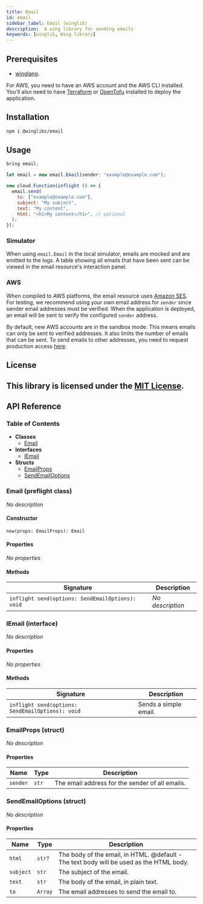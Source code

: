 ```yaml
---
title: Email
id: email
sidebar_label: Email (winglib)
description:  A wing library for sending emails
keywords: [winglib, Wing library]
---
```

## Prerequisites

* [winglang](https://winglang.io).

For AWS, you need to have an AWS account and the AWS CLI installed. You'll also need to have [Terraform](https://developer.hashicorp.com/terraform/install) or [OpenTofu](https://opentofu.org/docs/intro/install/) installed to deploy the application.

## Installation

```sh
npm i @winglibs/email
```

## Usage

```js
bring email;

let email = new email.Email(sender: "example@example.com");

new cloud.Function(inflight () => {
  email.send(
    to: ["example@example.com"],
    subject: "My subject",
    text: "My content",
    html: "<h1>My content</h1>", // optional
  );
});
```

### Simulator

When using `email.Email` in the local simulator, emails are mocked and are emitted to the logs.
A table showing all emails that have been sent can be viewed in the email resource's interaction panel.

### AWS

When compiled to AWS platforms, the email resource uses [Amazon SES](https://aws.amazon.com/ses/).
For testing, we recommend using your own email address for `sender` since sender email addresses must be verified.
When the application is deployed, an email will be sent to verify the configured `sender` address.

By default, new AWS accounts are in the sandbox mode. This means emails can only be sent to verified addresses. It also limits the number of emails that can be sent. To send emails to other addresses, you need to request production access [here](https://docs.aws.amazon.com/ses/latest/dg/request-production-access.html).

## License

This library is licensed under the [MIT License](./LICENSE).
---
## API Reference

### Table of Contents

- **Classes**
  - <a href="#@winglibs/email.Email">Email</a>
- **Interfaces**
  - <a href="#@winglibs/email.IEmail">IEmail</a>
- **Structs**
  - <a href="#@winglibs/email.EmailProps">EmailProps</a>
  - <a href="#@winglibs/email.SendEmailOptions">SendEmailOptions</a>

### Email (preflight class) <a class="wing-docs-anchor" id="@winglibs/email.Email"></a>

*No description*

#### Constructor

```
new(props: EmailProps): Email
```

#### Properties

*No properties*

#### Methods

| **Signature** | **Description** |
| --- | --- |
| <code>inflight send(options: SendEmailOptions): void</code> | *No description* |

### IEmail (interface) <a class="wing-docs-anchor" id="@winglibs/email.IEmail"></a>

*No description*

#### Properties

*No properties*

#### Methods

| **Signature** | **Description** |
| --- | --- |
| <code>inflight send(options: SendEmailOptions): void</code> | Sends a simple email. |

### EmailProps (struct) <a class="wing-docs-anchor" id="@winglibs/email.EmailProps"></a>

*No description*

#### Properties

| **Name** | **Type** | **Description** |
| --- | --- | --- |
| <code>sender</code> | <code>str</code> | The email address for the sender of all emails. |

### SendEmailOptions (struct) <a class="wing-docs-anchor" id="@winglibs/email.SendEmailOptions"></a>

*No description*

#### Properties

| **Name** | **Type** | **Description** |
| --- | --- | --- |
| <code>html</code> | <code>str?</code> | The body of the email, in HTML. @default - The text body will be used as the HTML body. |
| <code>subject</code> | <code>str</code> | The subject of the email. |
| <code>text</code> | <code>str</code> | The body of the email, in plain text. |
| <code>to</code> | <code>Array<str></code> | The email addresses to send the email to. |


